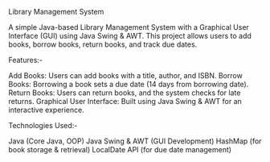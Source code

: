 Library Management System

A simple Java-based Library Management System with a Graphical User Interface (GUI) using Java Swing & AWT. This project allows users to add books, borrow books, return books, and track due dates.

Features:-

Add Books: Users can add books with a title, author, and ISBN.
Borrow Books: Borrowing a book sets a due date (14 days from borrowing date).
Return Books: Users can return books, and the system checks for late returns.
Graphical User Interface: Built using Java Swing & AWT for an interactive experience.

Technologies Used:-

Java (Core Java, OOP)
Java Swing & AWT (GUI Development)
HashMap (for book storage & retrieval)
LocalDate API (for due date management)
